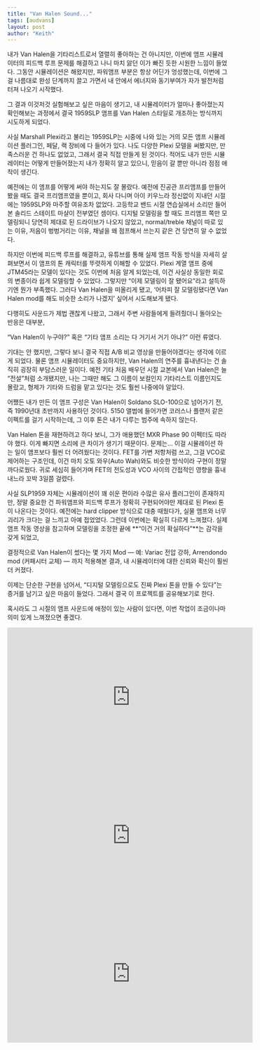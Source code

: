 ```yaml
---
title: "Van Halen Sound..."
tags: [audvans]
layout: post
author: "Keith"
---
```


내가 Van Halen을 기타리스트로서 열렬히 좋아하는 건 아니지만, 이번에 앰프 시뮬레이터의 피드백 루프 문제를 해결하고 나니 마치 앓던 이가 빠진 듯한 시원한 느낌이 들었다.
그동안 시뮬레이션은 해왔지만, 파워앰프 부분은 항상 어딘가 엉성했는데, 이번에 그걸 나름대로 완성 단계까지 끌고 가면서 내 안에서 에너지와 동기부여가 자가 발전처럼 터져 나오기 시작했다.

그 결과 이것저것 실험해보고 싶은 마음이 생기고, 내 시뮬레이터가 얼마나 좋아졌는지 확인해보는 과정에서 결국 1959SLP 앰프를 Van Halen 스타일로 개조하는 방식까지 시도하게 되었다.

사실 Marshall Plexi라고 불리는 1959SLP는 시중에 나와 있는 거의 모든 앰프 시뮬레이션 플러그인, 페달, 랙 장비에 다 들어가 있다. 나도 다양한 Plexi 모델을 써봤지만, 만족스러운 건 하나도 없었고, 그래서 결국 직접 만들게 된 것이다.
적어도 내가 만든 시뮬레이터는 어떻게 만들어졌는지 내가 정확히 알고 있으니, 믿음이 갈 뿐만 아니라 점점 애착이 생긴다.

예전에는 이 앰프를 어떻게 써야 하는지도 잘 몰랐다. 예전에 진공관 프리앰프를 만들어봤을 때도 결국 프리앰프였을 뿐이고, 회사 다니며 아이 키우느라 정신없이 지내던 시절에는 1959SLP와 마주할 여유조차 없었다.
고등학교 밴드 시절 연습실에서 소리만 들어본 솔리드 스테이트 마샬이 전부였던 셈이다.
디지털 모델링을 할 때도 프리앰프 쪽만 모델링되니 당연히 제대로 된 드라이브가 나오지 않았고, normal/treble 채널이 따로 있는 이유, 저음이 벙벙거리는 이유, 채널을 왜 점프해서 쓰는지 같은 건 당연히 알 수 없었다.

하지만 이번에 피드백 루프를 해결하고, 유튜브를 통해 실제 앰프 작동 방식을 자세히 살펴보면서 이 앰프의 톤 캐릭터를 뚜렷하게 이해할 수 있었다.
Plexi 계열 앰프 중에 JTM45라는 모델이 있다는 것도 이번에 처음 알게 되었는데, 이건 사실상 동일한 회로의 변종이라 쉽게 모델링할 수 있었다.
그렇지만 “이제 모델링이 잘 됐어요”라고 설득하기엔 뭔가 부족했다. 그러다 Van Halen을 떠올리게 됐고, ‘어차피 잘 모델링됐다면 Van Halen mod를 해도 비슷한 소리가 나겠지’ 싶어서 시도해보게 됐다.

다행히도 사운드가 제법 괜찮게 나왔고, 그래서 주변 사람들에게 들려줬더니 돌아오는 반응은 대부분,

“Van Halen이 누구야?”
혹은
“기타 앰프 소리는 다 거기서 거기 아냐?”
이런 류였다.

기대는 안 했지만, 그렇다 보니 결국 직접 A/B 비교 영상을 만들어야겠다는 생각에 이르게 되었다.
물론 앰프 시뮬레이터도 중요하지만, Van Halen의 연주를 흉내낸다는 건 솔직히 굉장히 부담스러운 일이다.
예전 기타 처음 배우던 시절 교본에서 Van Halen은 늘 “전설”처럼 소개됐지만, 나는 그때만 해도 그 이름이 보컬인지 기타리스트 이름인지도 몰랐고, 형제가 기타와 드럼을 맡고 있다는 것도 훨씬 나중에야 알았다.

어쨌든 내가 만든 이 앰프 구성은 Van Halen이 Soldano SLO-100으로 넘어가기 전, 즉 1990년대 초반까지 사용하던 것이다.
5150 앨범에 들어가면 코러스나 플랜저 같은 이펙트를 걸기 시작하는데, 그 이후 톤은 내가 다루는 범주에 속하지 않는다.

Van Halen 톤을 재현하려고 하다 보니, 그가 애용했던 MXR Phase 90 이펙터도 따라야 했다.
이게 빠지면 소리에 큰 차이가 생기기 때문이다.
문제는… 이걸 시뮬레이션 하는 일이 앰프보다 훨씬 더 어려웠다는 것이다.
FET를 가변 저항처럼 쓰고, 그걸 VCO로 제어하는 구조인데, 이건 마치 오토 와우(Auto Wah)와도 비슷한 방식이라 구현이 정말 까다로웠다.
귀로 세심히 들어가며 FET의 전도성과 VCO 사이의 간접적인 영향을 흉내내느라 꼬박 3일쯤 걸렸다.

사실 SLP1959 자체는 시뮬레이션이 꽤 쉬운 편이라 수많은 유사 플러그인이 존재하지만,
정말 중요한 건 파워앰프와 피드백 루프가 정확히 구현되어야만 제대로 된 Plexi 톤이 나온다는 것이다.
예전에는 hard clipper 방식으로 대충 때웠다가, 실물 앰프와 너무 괴리가 크다는 걸 느끼고 아예 접었었다.
그런데 이번에는 확실히 다르게 느껴졌다.
실제 앰프 작동 영상을 참고하며 모델링을 조정한 끝에 **“이건 거의 확실하다”**는 감각을 갖게 되었고,

결정적으로 Van Halen이 썼다는 몇 가지 Mod —
예: Variac 전압 강하, Arrendondo mod (커패시터 교체) — 까지 적용해본 결과,
내 시뮬레이터에 대한 신뢰와 확신이 훨씬 더 커졌다.


이제는 단순한 구현을 넘어서,
“디지털 모델링으로도 진짜 Plexi 톤을 만들 수 있다”는 증거를 남기고 싶은 마음이 들었다.
그래서 결국 이 프로젝트를 공유해보기로 한다.

혹시라도 그 시절의 앰프 사운드에 애정이 있는 사람이 있다면,
이번 작업이 조금이나마 의미 있게 느껴졌으면 좋겠다.

<iframe width="560" height="315" src="https://www.youtube.com/embed/f1cFexRoWzA?si=zoXJqaPMAwa72xfJ" title="YouTube video player" frameborder="0" allow="accelerometer; autoplay; clipboard-write; encrypted-media; gyroscope; picture-in-picture; web-share" referrerpolicy="strict-origin-when-cross-origin" allowfullscreen></iframe>

<iframe width="560" height="315" src="https://www.youtube.com/embed/rYW833pv1HI?si=7nh60M-W1R6wbZ6D" title="YouTube video player" frameborder="0" allow="accelerometer; autoplay; clipboard-write; encrypted-media; gyroscope; picture-in-picture; web-share" referrerpolicy="strict-origin-when-cross-origin" allowfullscreen></iframe>

<iframe width="560" height="315" src="https://www.youtube.com/embed/i-Ph571yyQk?si=GlbC7vxlKdwAIT5f" title="YouTube video player" frameborder="0" allow="accelerometer; autoplay; clipboard-write; encrypted-media; gyroscope; picture-in-picture; web-share" referrerpolicy="strict-origin-when-cross-origin" allowfullscreen></iframe>